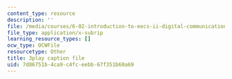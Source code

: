 ```yaml
---
content_type: resource
description: ''
file: /media/courses/6-02-introduction-to-eecs-ii-digital-communication-systems-fall-2012/7d86751b4ca9c4fceebb67f351b60a69_POetF9rX7Zw.srt
file_type: application/x-subrip
learning_resource_types: []
ocw_type: OCWFile
resourcetype: Other
title: 3play caption file
uid: 7d86751b-4ca9-c4fc-eebb-67f351b60a69
---
```

